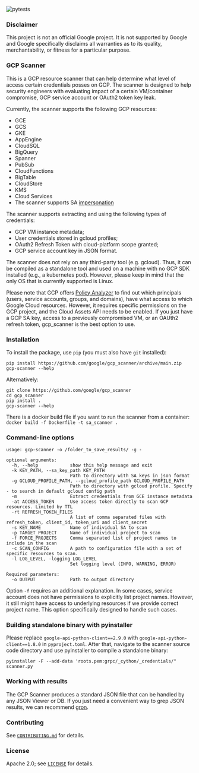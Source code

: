 ![pytests](https://github.com/google/gcp_scanner/actions/workflows/python-app.yml/badge.svg)

### Disclaimer

This project is not an official Google project. It is not supported by
Google and Google specifically disclaims all warranties as to its quality,
merchantability, or fitness for a particular purpose.

### GCP Scanner

This is a GCP resource scanner that can help determine what level of access certain credentials posses on GCP. The scanner is designed to help security engineers with evaluating impact of a certain VM/container compromise, GCP service account or OAuth2 token key leak.

Currently, the scanner supports the following GCP resources:
* GCE
* GCS
* GKE
* AppEngine
* CloudSQL
* BigQuery
* Spanner
* PubSub
* CloudFunctions
* BigTable
* CloudStore
* KMS
* Cloud Services
* The scanner supports SA [impersonation](https://cloud.google.com/iam/docs/impersonating-service-accounts)

The scanner supports extracting and using the following types of credentials:
* GCP VM instance metadata;
* User credentials stored in gcloud profiles;
* OAuth2 Refresh Token with cloud-platform scope granted;
* GCP service account key in JSON format.

The scanner does not rely on any third-party tool (e.g. gcloud). Thus, it can be compiled as a standalone tool and used on a machine with no GCP SDK installed (e.g., a kubernetes pod). However, please keep in mind that the only OS that is currently supported is Linux. 

Please note that GCP offers [Policy Analyzer](https://cloud.google.com/policy-intelligence/docs/analyze-iam-policies) to find out which principals (users, service accounts, groups, and domains), have what access to which Google Cloud resources. However, it requires specific permissions on the GCP project, and the Cloud Assets API needs to be enabled. If you just have a GCP SA key, access to a previously compromised VM, or an OAUth2 refresh token, gcp_scanner is the best option to use.

### Installation

To install the package, use `pip` (you must also have `git` installed):

```
pip install https://github.com/google/gcp_scanner/archive/main.zip
gcp-scanner --help
```

Alternatively:
```
git clone https://github.com/google/gcp_scanner
cd gcp_scanner
pip install .
gcp-scanner --help
```

There is a docker build file if you want to run the scanner from a container:
`docker build -f Dockerfile -t sa_scanner .`

### Command-line options

```
usage: gcp-scanner -o /folder_to_save_results/ -g -

optional arguments:
  -h, --help            show this help message and exit
  -k KEY_PATH, --sa_key_path KEY_PATH
                        Path to directory with SA keys in json format
  -g GCLOUD_PROFILE_PATH, --gcloud_profile_path GCLOUD_PROFILE_PATH
                        Path to directory with gcloud profile. Specify - to search in default gcloud config path
  -m                    Extract credentials from GCE instance metadata
  -at ACCESS_TOKEN      Use access token directly to scan GCP resources. Limited by TTL
  -rt REFRESH_TOKEN_FILES
                        A list of comma separated files with refresh_token, client_id, token_uri and client_secret
  -s KEY_NAME           Name of individual SA to scan
  -p TARGET_PROJECT     Name of individual project to scan
  -f FORCE_PROJECTS     Comma separated list of project names to include in the scan
  -c SCAN_CONFIG        A path to configuration file with a set of specific resources to scan.
  -l LOG_LEVEL, -logging LOG_LEVEL
                        Set logging level (INFO, WARNING, ERROR)

Required parameters:
  -o OUTPUT             Path to output directory
```

Option `-f` requires an additional explanation. In some cases, service account does not have permissions to explicitly list project names. However, it still might have access to underlying resources if we provide correct project name. This option specifically designed to handle such cases.


### Building standalone binary with pyinstaller

Please replace `google-api-python-client==2.9.0` with `google-api-python-client==1.8.0` in `pyproject.toml`. After that, navigate to the scanner source code directory and use pyinstaller to compile a standalone binary:

`pyinstaller -F --add-data 'roots.pem:grpc/_cython/_credentials/" scanner.py`


### Working with results

The GCP Scanner produces a standard JSON file that can be handled by any JSON Viewer or DB. If you just need a convenient way to grep JSON results, we can recommend [gron](https://github.com/tomnomnom/gron).

### Contributing

See [`CONTRIBUTING.md`](CONTRIBUTING.md) for details.

### License

Apache 2.0; see [`LICENSE`](LICENSE) for details.
